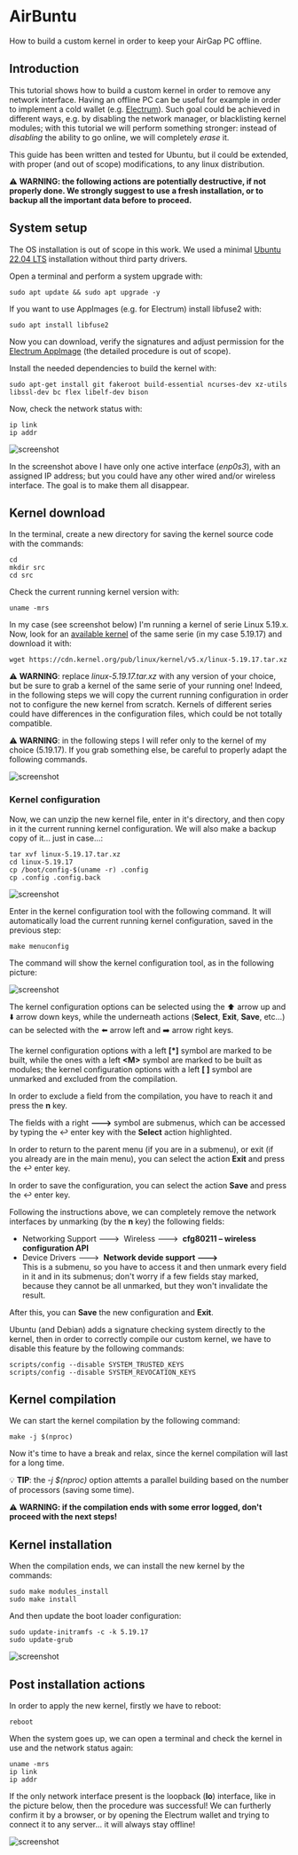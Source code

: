 # AirBuntu
How to build a custom kernel in order to keep your AirGap PC offline.

## Introduction
This tutorial shows how to build a custom kernel in order to remove any network interface.
Having an offline PC can be useful for example in order to implement a cold wallet (e.g. [Electrum](https://electrum.org)). Such goal could be achieved in different ways, e.g. by disabling the network manager, or blacklisting kernel modules; with this tutorial we will perform something stronger: instead of _disabling_ the ability to go online, we will completely _erase_ it.

This guide has been written and tested for Ubuntu, but il could be extended, with proper (and out of scope) modifications, to any linux distribution.

:warning: **WARNING: the following actions are potentially destructive, if not properly done. We strongly suggest to use a fresh installation, or to backup all the important data before to proceed.**


## System setup
The OS installation is out of scope in this work. We used a minimal [Ubuntu 22.04 LTS](https://ubuntu.com/#download) installation without third party drivers.

Open a terminal and perform a system upgrade with:

```
sudo apt update && sudo apt upgrade -y
```

If you want to use AppImages (e.g. for Electrum) install libfuse2 with:

```
sudo apt install libfuse2
```

Now you can download, verify the signatures and adjust permission for the [Electrum AppImage](https://download.electrum.org/4.3.4/electrum-4.3.4-x86_64.AppImage) (the detailed procedure is out of scope).

Install the needed dependencies to build the kernel with:

```
sudo apt-get install git fakeroot build-essential ncurses-dev xz-utils libssl-dev bc flex libelf-dev bison
```

Now, check the network status with:

```
ip link
ip addr
```

![screenshot](/screenshots/network_status_start.png?raw=true)

In the screenshot above I have only one active interface (_enp0s3_), with an assigned IP address; but you could have any other wired and/or wireless interface. The goal is to make them all disappear.

## Kernel download
In the terminal, create a new directory for saving the kernel source code with the commands:

```
cd
mkdir src
cd src
```

Check the current running kernel version with:

```
uname -mrs
```

In my case (see screenshot below) I'm running a kernel of serie Linux 5.19.x.<br/>
Now, look for an [available kernel](https://cdn.kernel.org/pub/linux/kernel/v5.x) of the same serie (in my case 5.19.17) and download it with:

```
wget https://cdn.kernel.org/pub/linux/kernel/v5.x/linux-5.19.17.tar.xz
```

:warning: **WARNING**: replace _linux-5.19.17.tar.xz_ with any version of your choice, but be sure to grab a kernel of the same serie of your running one! Indeed, in the following steps we will copy the current running configuration in order not to configure the new kernel from scratch. Kernels of different series could have differences in the configuration files, which could be not totally compatible.

:warning: **WARNING**: in the following steps I will refer only to the kernel of my choice (5.19.17). If you grab something else, be careful to properly adapt the following commands.

![screenshot](/screenshots/kernel_download.png?raw=true)

### Kernel configuration
Now, we can unzip the new kernel file, enter in it's directory, and then copy in it the current running kernel configuration. We will also make a backup copy of it... just in case...:

```
tar xvf linux-5.19.17.tar.xz
cd linux-5.19.17
cp /boot/config-$(uname -r) .config
cp .config .config.back
```

![screenshot](/screenshots/config_copy.png?raw=true)

Enter in the kernel configuration tool with the following command. It will automatically load the current running kernel configuration, saved in the previous step:

```
make menuconfig
```

The command will show the kernel configuration tool, as in the following picture:

![screenshot](/screenshots/config_edit.png?raw=true)

The kernel configuration options can be selected using the :arrow_up: arrow up and :arrow_down: arrow down keys, while the underneath actions (**Select**, **Exit**, **Save**, etc...) can be selected with the :arrow_left: arrow left and :arrow_right: arrow right keys.

The kernel configuration options with a left **[*]** symbol are marked to be built, while the ones with a left **&lt;M&gt;** symbol are marked to be built as modules; the kernel configuration options with a left **[ ]** symbol are unmarked and excluded from the compilation.

In order to exclude a field from the compilation, you have to reach it and press the **n** key.

The fields with a right **---&gt;** symbol are submenus, which can be accessed by typing the :leftwards_arrow_with_hook: enter key with the **Select** action highlighted.

In order to return to the parent menu (if you are in a submenu), or exit (if you already are in the main menu), you can select the action **Exit** and press the :leftwards_arrow_with_hook: enter key.

In order to save the configuration, you can select the action **Save** and press the :leftwards_arrow_with_hook: enter key.

Following the instructions above, we can completely remove the network interfaces by unmarking (by the **n** key) the following fields:
- Networking Support ---&gt;&nbsp;&nbsp;Wireless ---&gt;&nbsp;&nbsp;**cfg80211 – wireless configuration API**
- Device Drivers ---&gt;&nbsp;&nbsp;**Network devide support ---&gt;**<br/>This is a submenu, so you have to access it and then unmark every field in it and in its submenus; don't worry if a few fields stay marked, because they cannot be all unmarked, but they won't invalidate the result.

After this, you can **Save** the new configuration and **Exit**.

Ubuntu (and Debian) adds a signature checking system directly to the kernel, then in order to correctly compile our custom kernel, we have to disable this feature by the following commands:

```
scripts/config --disable SYSTEM_TRUSTED_KEYS
scripts/config --disable SYSTEM_REVOCATION_KEYS
```

## Kernel compilation
We can start the kernel compilation by the following command:

```
make -j $(nproc)
```

Now it's time to have a break and relax, since the kernel compilation will last for a long time.

:bulb: **TIP**: the _-j $(nproc)_ option attemts a parallel building based on the number of processors (saving some time).

:warning: **WARNING: if the compilation ends with some error logged, don't proceed with the next steps!**

## Kernel installation
When the compilation ends, we can install the new kernel by the commands:

```
sudo make modules_install
sudo make install
```

And then update the boot loader configuration:

```
sudo update-initramfs -c -k 5.19.17
sudo update-grub
```

![screenshot](/screenshots/grub_update.png?raw=true)

## Post installation actions
In order to apply the new kernel, firstly we have to reboot:

```
reboot
```

When the system goes up, we can open a terminal and check the kernel in use and the network status again:

```
uname -mrs
ip link
ip addr
```

If the only network interface present is the loopback (**lo**) interface, like in the picture below, then the procedure was successful! We can furtherly confirm it by a browser, or by opening the Electrum wallet and trying to connect it to any server... it will always stay offline!

![screenshot](/screenshots/network_status_end.png?raw=true)
